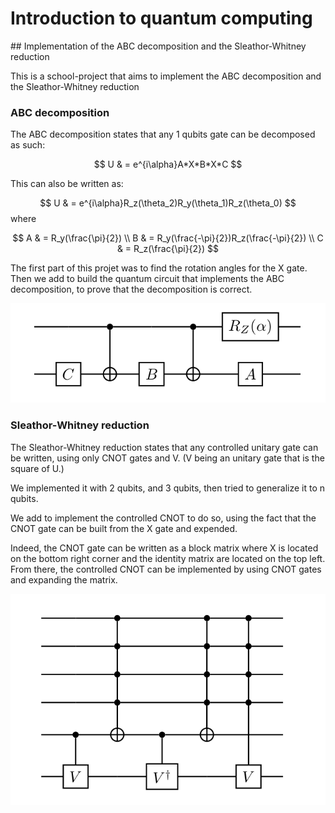 # Introduction to quantum computing
## Implementation of the ABC decomposition and the Sleathor-Whitney reduction

This is a school-project that aims to implement the ABC decomposition 
and the Sleathor-Whitney reduction

### ABC decomposition

The ABC decomposition states that any 1 qubits gate can be decomposed as such:

$$
U & = e^{i\alpha}A*X*B*X*C
$$

This can also be written as:

$$
U & = e^{i\alpha}R_z(\theta_2)R_y(\theta_1)R_z(\theta_0)
$$
where 

$$
A & = R_y(\frac{\pi}{2}) \\
B & = R_y(\frac{-\pi}{2})R_z(\frac{-\pi}{2}) \\
C & = R_z(\frac{\pi}{2})
$$

The first part of this projet was to find the rotation angles for the X gate.
Then we add to build the quantum circuit that implements the ABC decomposition,
to prove that the decomposition is correct.

![ABC_decomposition](img/abc_decomposition.png)

### Sleathor-Whitney reduction

The Sleathor-Whitney reduction states that any controlled unitary gate can 
be written, using only CNOT gates and V. (V being an unitary gate that is the square of U.)

We implemented it with 2 qubits, and 3 qubits, then tried to generalize it to n qubits.

We add to implement the controlled CNOT to do so, using the fact that the CNOT
gate can be built from the X gate and expended.

Indeed, the CNOT gate can be written as a block matrix where X is located on 
the bottom right corner and the identity matrix are located on the top left.
From there, the controlled CNOT can be implemented by using CNOT gates and 
expanding the matrix.

![Controlled_gate](img/controlled_gate.png)






